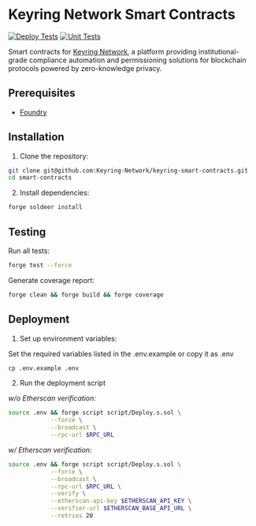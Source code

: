 # Keyring Network Smart Contracts

[![Deploy Tests](https://github.com/keyring-network/keyring-smart-contracts/actions/workflows/docker.yml/badge.svg)](https://github.com/keyring-network/keyring-smart-contracts/actions/workflows/docker.yml)
[![Unit Tests](https://github.com/keyring-network/keyring-smart-contracts/actions/workflows/forge.yml/badge.svg)](https://github.com/keyring-network/keyring-smart-contracts/actions/workflows/forge.yml)

Smart contracts for [Keyring Network](https://www.keyring.network/), a platform providing institutional-grade compliance automation and permissioning solutions for blockchain protocols powered by zero-knowledge privacy.

## Prerequisites

- [Foundry](https://book.getfoundry.sh/getting-started/installation)

## Installation

1. Clone the repository:

```bash
git clone git@github.com:Keyring-Network/keyring-smart-contracts.git
cd smart-contracts
```

2. Install dependencies:

```bash
forge soldeer install
```

## Testing

Run all tests:

```bash
forge test --force
```

Generate coverage report:

```bash
forge clean && forge build && forge coverage
```

## Deployment

1. Set up environment variables:

Set the required variables listed in the .env.example or copy it as .env

```bash
cp .env.example .env
```

2. Run the deployment script

_w/o Etherscan verification:_

```bash
source .env && forge script script/Deploy.s.sol \
            --force \
            --broadcast \
            --rpc-url $RPC_URL
```

_w/ Etherscan verification:_

```bash
source .env && forge script script/Deploy.s.sol \
            --force \
            --broadcast \
            --rpc-url $RPC_URL \
            --verify \
            --etherscan-api-key $ETHERSCAN_API_KEY \
            --verifier-url $ETHERSCAN_BASE_API_URL \
            --retries 20
```
